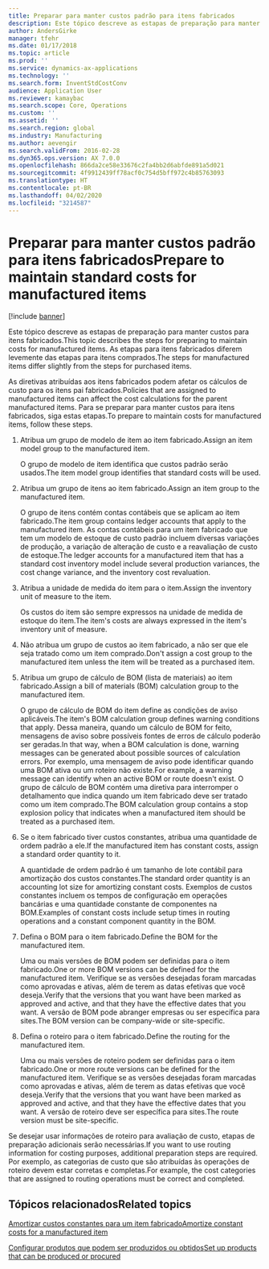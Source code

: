 ```yaml
---
title: Preparar para manter custos padrão para itens fabricados
description: Este tópico descreve as estapas de preparação para manter custos para itens fabricados.
author: AndersGirke
manager: tfehr
ms.date: 01/17/2018
ms.topic: article
ms.prod: ''
ms.service: dynamics-ax-applications
ms.technology: ''
ms.search.form: InventStdCostConv
audience: Application User
ms.reviewer: kamaybac
ms.search.scope: Core, Operations
ms.custom: ''
ms.assetid: ''
ms.search.region: global
ms.industry: Manufacturing
ms.author: aevengir
ms.search.validFrom: 2016-02-28
ms.dyn365.ops.version: AX 7.0.0
ms.openlocfilehash: 866da2ce58e33676c2fa4bb2d6abfde891a5d021
ms.sourcegitcommit: 4f9912439ff78acf0c754d5bff972c4b85763093
ms.translationtype: HT
ms.contentlocale: pt-BR
ms.lasthandoff: 04/02/2020
ms.locfileid: "3214587"
---
```

# <a name="prepare-to-maintain-standard-costs-for-manufactured-items"></a><span data-ttu-id="4e0ea-103">Preparar para manter custos padrão para itens fabricados</span><span class="sxs-lookup"><span data-stu-id="4e0ea-103">Prepare to maintain standard costs for manufactured items</span></span>

[!include [banner](../includes/banner.md)]

<span data-ttu-id="4e0ea-104">Este tópico descreve as estapas de preparação para manter custos para itens fabricados.</span><span class="sxs-lookup"><span data-stu-id="4e0ea-104">This topic describes the steps for preparing to maintain costs for manufactured items.</span></span> <span data-ttu-id="4e0ea-105">As etapas para itens fabricados diferem levemente das etapas para itens comprados.</span><span class="sxs-lookup"><span data-stu-id="4e0ea-105">The steps for manufactured items differ slightly from the steps for purchased items.</span></span>

<span data-ttu-id="4e0ea-106">As diretivas atribuídas aos itens fabricados podem afetar os cálculos de custo para os itens pai fabricados.</span><span class="sxs-lookup"><span data-stu-id="4e0ea-106">Policies that are assigned to manufactured items can affect the cost calculations for the parent manufactured items.</span></span> <span data-ttu-id="4e0ea-107">Para se preparar para manter custos para itens fabricados, siga estas etapas.</span><span class="sxs-lookup"><span data-stu-id="4e0ea-107">To prepare to maintain costs for manufactured items, follow these steps.</span></span>

1. <span data-ttu-id="4e0ea-108">Atribua um grupo de modelo de item ao item fabricado.</span><span class="sxs-lookup"><span data-stu-id="4e0ea-108">Assign an item model group to the manufactured item.</span></span> 

   <span data-ttu-id="4e0ea-109">O grupo de modelo de item identifica que custos padrão serão usados.</span><span class="sxs-lookup"><span data-stu-id="4e0ea-109">The item model group identifies that standard costs will be used.</span></span>

2. <span data-ttu-id="4e0ea-110">Atribua um grupo de itens ao item fabricado.</span><span class="sxs-lookup"><span data-stu-id="4e0ea-110">Assign an item group to the manufactured item.</span></span> 

   <span data-ttu-id="4e0ea-111">O grupo de itens contém contas contábeis que se aplicam ao item fabricado.</span><span class="sxs-lookup"><span data-stu-id="4e0ea-111">The item group contains ledger accounts that apply to the manufactured item.</span></span> <span data-ttu-id="4e0ea-112">As contas contábeis para um item fabricado que tem um modelo de estoque de custo padrão incluem diversas variações de produção, a variação de alteração de custo e a reavaliação de custo de estoque.</span><span class="sxs-lookup"><span data-stu-id="4e0ea-112">The ledger accounts for a manufactured item that has a standard cost inventory model include several production variances, the cost change variance, and the inventory cost revaluation.</span></span>

3. <span data-ttu-id="4e0ea-113">Atribua a unidade de medida do item para o item.</span><span class="sxs-lookup"><span data-stu-id="4e0ea-113">Assign the inventory unit of measure to the item.</span></span> 

   <span data-ttu-id="4e0ea-114">Os custos do item são sempre expressos na unidade de medida de estoque do item.</span><span class="sxs-lookup"><span data-stu-id="4e0ea-114">The item's costs are always expressed in the item's inventory unit of measure.</span></span>

4. <span data-ttu-id="4e0ea-115">Não atribua um grupo de custos ao item fabricado, a não ser que ele seja tratado como um item comprado.</span><span class="sxs-lookup"><span data-stu-id="4e0ea-115">Don't assign a cost group to the manufactured item unless the item will be treated as a purchased item.</span></span>

5. <span data-ttu-id="4e0ea-116">Atribua um grupo de cálculo de BOM (lista de materiais) ao item fabricado.</span><span class="sxs-lookup"><span data-stu-id="4e0ea-116">Assign a bill of materials (BOM) calculation group to the manufactured item.</span></span> 

   <span data-ttu-id="4e0ea-117">O grupo de cálculo de BOM do item define as condições de aviso aplicáveis.</span><span class="sxs-lookup"><span data-stu-id="4e0ea-117">The item's BOM calculation group defines warning conditions that apply.</span></span> <span data-ttu-id="4e0ea-118">Dessa maneira, quando um cálculo de BOM for feito, mensagens de aviso sobre possíveis fontes de erros de cálculo poderão ser geradas.</span><span class="sxs-lookup"><span data-stu-id="4e0ea-118">In that way, when a BOM calculation is done, warning messages can be generated about possible sources of calculation errors.</span></span> <span data-ttu-id="4e0ea-119">Por exemplo, uma mensagem de aviso pode identificar quando uma BOM ativa ou um roteiro não existe.</span><span class="sxs-lookup"><span data-stu-id="4e0ea-119">For example, a warning message can identify when an active BOM or route doesn't exist.</span></span> <span data-ttu-id="4e0ea-120">O grupo de cálculo de BOM contém uma diretiva para interromper o detalhamento que indica quando um item fabricado deve ser tratado como um item comprado.</span><span class="sxs-lookup"><span data-stu-id="4e0ea-120">The BOM calculation group contains a stop explosion policy that indicates when a manufactured item should be treated as a purchased item.</span></span>

6. <span data-ttu-id="4e0ea-121">Se o item fabricado tiver custos constantes, atribua uma quantidade de ordem padrão a ele.</span><span class="sxs-lookup"><span data-stu-id="4e0ea-121">If the manufactured item has constant costs, assign a standard order quantity to it.</span></span> 

   <span data-ttu-id="4e0ea-122">A quantidade de ordem padrão é um tamanho de lote contábil para amortização dos custos constantes.</span><span class="sxs-lookup"><span data-stu-id="4e0ea-122">The standard order quantity is an accounting lot size for amortizing constant costs.</span></span> <span data-ttu-id="4e0ea-123">Exemplos de custos constantes incluem os tempos de configuração em operações bancárias e uma quantidade constante de componentes na BOM.</span><span class="sxs-lookup"><span data-stu-id="4e0ea-123">Examples of constant costs include setup times in routing operations and a constant component quantity in the BOM.</span></span>

7. <span data-ttu-id="4e0ea-124">Defina o BOM para o item fabricado.</span><span class="sxs-lookup"><span data-stu-id="4e0ea-124">Define the BOM for the manufactured item.</span></span> 

   <span data-ttu-id="4e0ea-125">Uma ou mais versões de BOM podem ser definidas para o item fabricado.</span><span class="sxs-lookup"><span data-stu-id="4e0ea-125">One or more BOM versions can be defined for the manufactured item.</span></span> <span data-ttu-id="4e0ea-126">Verifique se as versões desejadas foram marcadas como aprovadas e ativas, além de terem as datas efetivas que você deseja.</span><span class="sxs-lookup"><span data-stu-id="4e0ea-126">Verify that the versions that you want have been marked as approved and active, and that they have the effective dates that you want.</span></span> <span data-ttu-id="4e0ea-127">A versão de BOM pode abranger empresas ou ser específica para sites.</span><span class="sxs-lookup"><span data-stu-id="4e0ea-127">The BOM version can be company-wide or site-specific.</span></span>

8. <span data-ttu-id="4e0ea-128">Defina o roteiro para o item fabricado.</span><span class="sxs-lookup"><span data-stu-id="4e0ea-128">Define the routing for the manufactured item.</span></span> 

   <span data-ttu-id="4e0ea-129">Uma ou mais versões de roteiro podem ser definidas para o item fabricado.</span><span class="sxs-lookup"><span data-stu-id="4e0ea-129">One or more route versions can be defined for the manufactured item.</span></span> <span data-ttu-id="4e0ea-130">Verifique se as versões desejadas foram marcadas como aprovadas e ativas, além de terem as datas efetivas que você deseja.</span><span class="sxs-lookup"><span data-stu-id="4e0ea-130">Verify that the versions that you want have been marked as approved and active, and that they have the effective dates that you want.</span></span> <span data-ttu-id="4e0ea-131">A versão de roteiro deve ser específica para sites.</span><span class="sxs-lookup"><span data-stu-id="4e0ea-131">The route version must be site-specific.</span></span>

<span data-ttu-id="4e0ea-132">Se desejar usar informações de roteiro para avaliação de custo, etapas de preparação adicionais serão necessárias.</span><span class="sxs-lookup"><span data-stu-id="4e0ea-132">If you want to use routing information for costing purposes, additional preparation steps are required.</span></span> <span data-ttu-id="4e0ea-133">Por exemplo, as categorias de custo que são atribuídas às operações de roteiro devem estar corretas e completas.</span><span class="sxs-lookup"><span data-stu-id="4e0ea-133">For example, the cost categories that are assigned to routing operations must be correct and completed.</span></span>

<a name="related-topics"></a><span data-ttu-id="4e0ea-134">Tópicos relacionados</span><span class="sxs-lookup"><span data-stu-id="4e0ea-134">Related topics</span></span>
--------

[<span data-ttu-id="4e0ea-135">Amortizar custos constantes para um item fabricado</span><span class="sxs-lookup"><span data-stu-id="4e0ea-135">Amortize constant costs for a manufactured item</span></span>](amortize-constant-costs-manufactured-item.md)

[<span data-ttu-id="4e0ea-136">Configurar produtos que podem ser produzidos ou obtidos</span><span class="sxs-lookup"><span data-stu-id="4e0ea-136">Set up products that can be produced or procured</span></span>](manufactured-items-treated-as-purchased-items.md)

